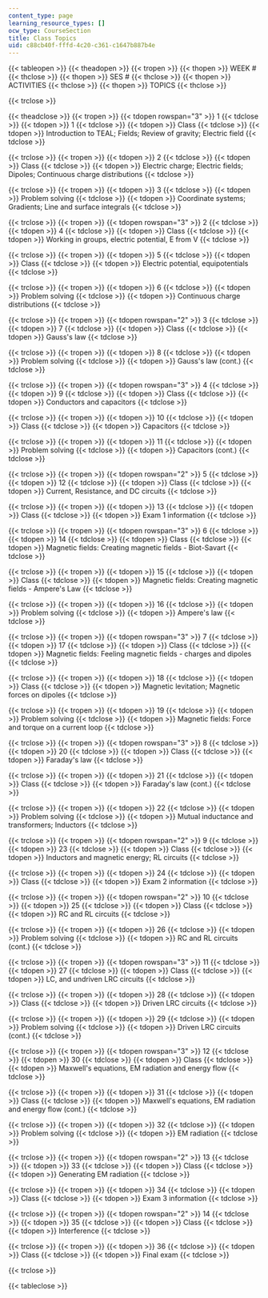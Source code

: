 ```yaml
---
content_type: page
learning_resource_types: []
ocw_type: CourseSection
title: Class Topics
uid: c88cb40f-fffd-4c20-c361-c1647b887b4e
---
```


{{< tableopen >}}
{{< theadopen >}}
{{< tropen >}}
{{< thopen >}}
WEEK #
{{< thclose >}}
{{< thopen >}}
SES #
{{< thclose >}}
{{< thopen >}}
ACTIVITIES
{{< thclose >}}
{{< thopen >}}
TOPICS
{{< thclose >}}

{{< trclose >}}

{{< theadclose >}}
{{< tropen >}}
{{< tdopen rowspan="3" >}}
1
{{< tdclose >}}
{{< tdopen >}}
1
{{< tdclose >}}
{{< tdopen >}}
Class
{{< tdclose >}}
{{< tdopen >}}
Introduction to TEAL; Fields; Review of gravity; Electric field
{{< tdclose >}}

{{< trclose >}}
{{< tropen >}}
{{< tdopen >}}
2
{{< tdclose >}}
{{< tdopen >}}
Class
{{< tdclose >}}
{{< tdopen >}}
Electric charge; Electric fields; Dipoles; Continuous charge distributions
{{< tdclose >}}

{{< trclose >}}
{{< tropen >}}
{{< tdopen >}}
3
{{< tdclose >}}
{{< tdopen >}}
Problem solving
{{< tdclose >}}
{{< tdopen >}}
Coordinate systems; Gradients; Line and surface integrals
{{< tdclose >}}

{{< trclose >}}
{{< tropen >}}
{{< tdopen rowspan="3" >}}
2
{{< tdclose >}}
{{< tdopen >}}
4
{{< tdclose >}}
{{< tdopen >}}
Class
{{< tdclose >}}
{{< tdopen >}}
Working in groups, electric potential, E from V
{{< tdclose >}}

{{< trclose >}}
{{< tropen >}}
{{< tdopen >}}
5
{{< tdclose >}}
{{< tdopen >}}
Class
{{< tdclose >}}
{{< tdopen >}}
Electric potential, equipotentials
{{< tdclose >}}

{{< trclose >}}
{{< tropen >}}
{{< tdopen >}}
6
{{< tdclose >}}
{{< tdopen >}}
Problem solving
{{< tdclose >}}
{{< tdopen >}}
Continuous charge distributions
{{< tdclose >}}

{{< trclose >}}
{{< tropen >}}
{{< tdopen rowspan="2" >}}
3
{{< tdclose >}}
{{< tdopen >}}
7
{{< tdclose >}}
{{< tdopen >}}
Class
{{< tdclose >}}
{{< tdopen >}}
Gauss's law
{{< tdclose >}}

{{< trclose >}}
{{< tropen >}}
{{< tdopen >}}
8
{{< tdclose >}}
{{< tdopen >}}
Problem solving
{{< tdclose >}}
{{< tdopen >}}
Gauss's law (cont.)
{{< tdclose >}}

{{< trclose >}}
{{< tropen >}}
{{< tdopen rowspan="3" >}}
4
{{< tdclose >}}
{{< tdopen >}}
9
{{< tdclose >}}
{{< tdopen >}}
Class
{{< tdclose >}}
{{< tdopen >}}
Conductors and capacitors
{{< tdclose >}}

{{< trclose >}}
{{< tropen >}}
{{< tdopen >}}
10
{{< tdclose >}}
{{< tdopen >}}
Class
{{< tdclose >}}
{{< tdopen >}}
Capacitors
{{< tdclose >}}

{{< trclose >}}
{{< tropen >}}
{{< tdopen >}}
11
{{< tdclose >}}
{{< tdopen >}}
Problem solving
{{< tdclose >}}
{{< tdopen >}}
Capacitors (cont.)
{{< tdclose >}}

{{< trclose >}}
{{< tropen >}}
{{< tdopen rowspan="2" >}}
5
{{< tdclose >}}
{{< tdopen >}}
12
{{< tdclose >}}
{{< tdopen >}}
Class
{{< tdclose >}}
{{< tdopen >}}
Current, Resistance, and DC circuits
{{< tdclose >}}

{{< trclose >}}
{{< tropen >}}
{{< tdopen >}}
13
{{< tdclose >}}
{{< tdopen >}}
Class
{{< tdclose >}}
{{< tdopen >}}
Exam 1 information
{{< tdclose >}}

{{< trclose >}}
{{< tropen >}}
{{< tdopen rowspan="3" >}}
6
{{< tdclose >}}
{{< tdopen >}}
14
{{< tdclose >}}
{{< tdopen >}}
Class
{{< tdclose >}}
{{< tdopen >}}
Magnetic fields: Creating magnetic fields - Biot-Savart
{{< tdclose >}}

{{< trclose >}}
{{< tropen >}}
{{< tdopen >}}
15
{{< tdclose >}}
{{< tdopen >}}
Class
{{< tdclose >}}
{{< tdopen >}}
Magnetic fields: Creating magnetic fields - Ampere's Law
{{< tdclose >}}

{{< trclose >}}
{{< tropen >}}
{{< tdopen >}}
16
{{< tdclose >}}
{{< tdopen >}}
Problem solving
{{< tdclose >}}
{{< tdopen >}}
Ampere's law
{{< tdclose >}}

{{< trclose >}}
{{< tropen >}}
{{< tdopen rowspan="3" >}}
7
{{< tdclose >}}
{{< tdopen >}}
17
{{< tdclose >}}
{{< tdopen >}}
Class
{{< tdclose >}}
{{< tdopen >}}
Magnetic fields: Feeling magnetic fields - charges and dipoles
{{< tdclose >}}

{{< trclose >}}
{{< tropen >}}
{{< tdopen >}}
18
{{< tdclose >}}
{{< tdopen >}}
Class
{{< tdclose >}}
{{< tdopen >}}
Magnetic levitation; Magnetic forces on dipoles
{{< tdclose >}}

{{< trclose >}}
{{< tropen >}}
{{< tdopen >}}
19
{{< tdclose >}}
{{< tdopen >}}
Problem solving
{{< tdclose >}}
{{< tdopen >}}
Magnetic fields: Force and torque on a current loop
{{< tdclose >}}

{{< trclose >}}
{{< tropen >}}
{{< tdopen rowspan="3" >}}
8
{{< tdclose >}}
{{< tdopen >}}
20
{{< tdclose >}}
{{< tdopen >}}
Class
{{< tdclose >}}
{{< tdopen >}}
Faraday's law
{{< tdclose >}}

{{< trclose >}}
{{< tropen >}}
{{< tdopen >}}
21
{{< tdclose >}}
{{< tdopen >}}
Class
{{< tdclose >}}
{{< tdopen >}}
Faraday's law (cont.)
{{< tdclose >}}

{{< trclose >}}
{{< tropen >}}
{{< tdopen >}}
22
{{< tdclose >}}
{{< tdopen >}}
Problem solving
{{< tdclose >}}
{{< tdopen >}}
Mutual inductance and transformers; Inductors
{{< tdclose >}}

{{< trclose >}}
{{< tropen >}}
{{< tdopen rowspan="2" >}}
9
{{< tdclose >}}
{{< tdopen >}}
23
{{< tdclose >}}
{{< tdopen >}}
Class
{{< tdclose >}}
{{< tdopen >}}
Inductors and magnetic energy; RL circuits
{{< tdclose >}}

{{< trclose >}}
{{< tropen >}}
{{< tdopen >}}
24
{{< tdclose >}}
{{< tdopen >}}
Class
{{< tdclose >}}
{{< tdopen >}}
Exam 2 information
{{< tdclose >}}

{{< trclose >}}
{{< tropen >}}
{{< tdopen rowspan="2" >}}
10
{{< tdclose >}}
{{< tdopen >}}
25
{{< tdclose >}}
{{< tdopen >}}
Class
{{< tdclose >}}
{{< tdopen >}}
RC and RL circuits
{{< tdclose >}}

{{< trclose >}}
{{< tropen >}}
{{< tdopen >}}
26
{{< tdclose >}}
{{< tdopen >}}
Problem solving
{{< tdclose >}}
{{< tdopen >}}
RC and RL circuits (cont.)
{{< tdclose >}}

{{< trclose >}}
{{< tropen >}}
{{< tdopen rowspan="3" >}}
11
{{< tdclose >}}
{{< tdopen >}}
27
{{< tdclose >}}
{{< tdopen >}}
Class
{{< tdclose >}}
{{< tdopen >}}
LC, and undriven LRC circuits
{{< tdclose >}}

{{< trclose >}}
{{< tropen >}}
{{< tdopen >}}
28
{{< tdclose >}}
{{< tdopen >}}
Class
{{< tdclose >}}
{{< tdopen >}}
Driven LRC circuits
{{< tdclose >}}

{{< trclose >}}
{{< tropen >}}
{{< tdopen >}}
29
{{< tdclose >}}
{{< tdopen >}}
Problem solving
{{< tdclose >}}
{{< tdopen >}}
Driven LRC circuits (cont.)
{{< tdclose >}}

{{< trclose >}}
{{< tropen >}}
{{< tdopen rowspan="3" >}}
12
{{< tdclose >}}
{{< tdopen >}}
30
{{< tdclose >}}
{{< tdopen >}}
Class
{{< tdclose >}}
{{< tdopen >}}
Maxwell's equations, EM radiation and energy flow
{{< tdclose >}}

{{< trclose >}}
{{< tropen >}}
{{< tdopen >}}
31
{{< tdclose >}}
{{< tdopen >}}
Class
{{< tdclose >}}
{{< tdopen >}}
Maxwell's equations, EM radiation and energy flow (cont.)
{{< tdclose >}}

{{< trclose >}}
{{< tropen >}}
{{< tdopen >}}
32
{{< tdclose >}}
{{< tdopen >}}
Problem solving
{{< tdclose >}}
{{< tdopen >}}
EM radiation
{{< tdclose >}}

{{< trclose >}}
{{< tropen >}}
{{< tdopen rowspan="2" >}}
13
{{< tdclose >}}
{{< tdopen >}}
33
{{< tdclose >}}
{{< tdopen >}}
Class
{{< tdclose >}}
{{< tdopen >}}
Generating EM radiation
{{< tdclose >}}

{{< trclose >}}
{{< tropen >}}
{{< tdopen >}}
34
{{< tdclose >}}
{{< tdopen >}}
Class
{{< tdclose >}}
{{< tdopen >}}
Exam 3 information
{{< tdclose >}}

{{< trclose >}}
{{< tropen >}}
{{< tdopen rowspan="2" >}}
14
{{< tdclose >}}
{{< tdopen >}}
35
{{< tdclose >}}
{{< tdopen >}}
Class
{{< tdclose >}}
{{< tdopen >}}
Interference
{{< tdclose >}}

{{< trclose >}}
{{< tropen >}}
{{< tdopen >}}
36
{{< tdclose >}}
{{< tdopen >}}
Class
{{< tdclose >}}
{{< tdopen >}}
Final exam
{{< tdclose >}}

{{< trclose >}}

{{< tableclose >}}
